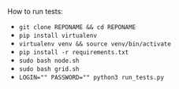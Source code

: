 How to run tests:

- `git clone REPONAME && cd REPONAME`
- `pip install virtualenv`
- `virtualenv venv && source venv/bin/activate`
- `pip install -r requirements.txt`
- `sudo bash node.sh`
- `sudo bash grid.sh`
-  `LOGIN="" PASSWORD="" python3 run_tests.py`